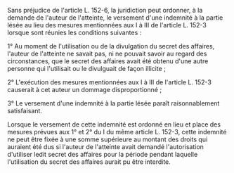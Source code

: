 Sans préjudice de l'article L. 152-6, la juridiction peut ordonner, à la demande de l'auteur de l'atteinte, le versement d'une indemnité à la partie lésée au lieu des mesures mentionnées aux I à III de l'article L. 152-3 lorsque sont réunies les conditions suivantes :

1° Au moment de l'utilisation ou de la divulgation du secret des affaires, l'auteur de l'atteinte ne savait pas, ni ne pouvait savoir au regard des circonstances, que le secret des affaires avait été obtenu d'une autre personne qui l'utilisait ou le divulguait de façon illicite ;

2° L'exécution des mesures mentionnées aux I à III de l'article L. 152-3 causerait à cet auteur un dommage disproportionné ;

3° Le versement d'une indemnité à la partie lésée paraît raisonnablement satisfaisant.

Lorsque le versement de cette indemnité est ordonné en lieu et place des mesures prévues aux 1° et 2° du I du même article L. 152-3, cette indemnité ne peut être fixée à une somme supérieure au montant des droits qui auraient été dus si l'auteur de l'atteinte avait demandé l'autorisation d'utiliser ledit secret des affaires pour la période pendant laquelle l'utilisation du secret des affaires aurait pu être interdite.
